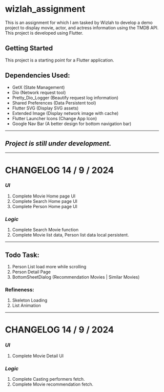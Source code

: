 # wizlah_assignment

This is an assignment for which I am tasked by Wizlah to develop a demo project to display movie,
actor, and actress information using the TMDB API.\
This project is developed using Flutter.

## Getting Started

This project is a starting point for a Flutter application.

## Dependencies Used:

- GetX (State Management)
- Dio (Network request tool)
- Pretty_Dio_Logger (Beautify request log information)
- Shared Preferences (Data Persistent tool)
- Flutter SVG (Display SVG assets)
- Extended Image (Display network image with cache)
- Flutter Launcher Icons (Change App Icon)
- Google Nav Bar (A better design for bottom navigation bar)

---
## *Project is still under development.*
---

# CHANGELOG 14 / 9 / 2024

### *UI*

1. Complete Movie Home page UI
2. Complete Search Home page UI
3. Complete Person Home page UI

### *Logic*

1. Complete Search Movie function
2. Complete Movie list data, Person list data local persistent.

---

## Todo Task:

1. Person List load more while scrolling
3. Person Detail Page
4. BottomSheetDialog (Recommendation Movies | Similar Movies)

### Refineness:

1. Skeleton Loading
2. List Animation

---

# CHANGELOG 14 / 9 / 2024

### *UI*

1. Complete Movie Detail UI

### *Logic*

1. Complete Casting performers fetch.
2. Complete Movie recommendation fetch.